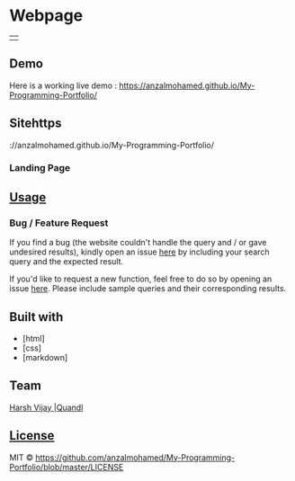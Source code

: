 # Webpage
<table>
<tr>
<td>
 
</td>
</tr>
</table>


## Demo
Here is a working live demo : https://anzalmohamed.github.io/My-Programming-Portfolio/



## Sitehttps
://anzalmohamed.github.io/My-Programming-Portfolio/



### Landing Page



## [Usage](https://iharsh234.github.io/WebApp/) 


### Bug / Feature Request

If you find a bug (the website couldn't handle the query and / or gave undesired results), kindly open an issue [here](https://github.com/iharsh234/WebApp/issues/new) by including your search query and the expected result.

If you'd like to request a new function, feel free to do so by opening an issue [here](https://github.com/iharsh234/WebApp/issues/new). Please include sample queries and their corresponding results.


## Built with 

- [html]
- [css]
- [markdown]



## Team


[Harsh Vijay ](https://github.com/iharsh234) |[Quandl](https://www.quandl.com)

## [License](https://github.com/iharsh234/WebApp/blob/master/LICENSE.md)

MIT © https://github.com/anzalmohamed/My-Programming-Portfolio/blob/master/LICENSE
